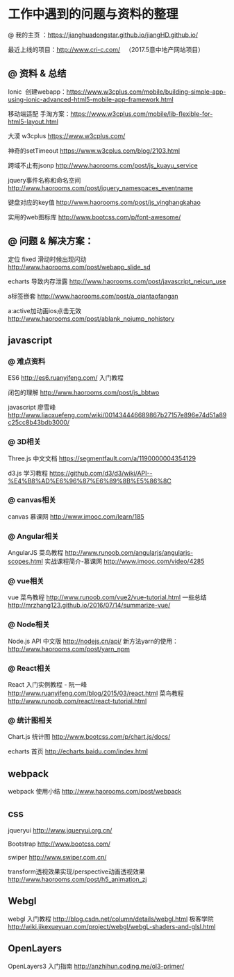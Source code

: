 # 工作中遇到的问题与资料的整理
@ 我的主页 ：https://jianghuadongstar.github.io/jiangHD.github.io/

最近上线的项目：http://www.cri-c.com/   （2017.5意中地产网站项目）



## @ 资料 & 总结

Ionic  创建webapp：https://www.w3cplus.com/mobile/building-simple-app-using-ionic-advanced-html5-mobile-app-framework.html

移动端适配 手淘方案：https://www.w3cplus.com/mobile/lib-flexible-for-html5-layout.html

大漠 w3cplus  https://www.w3cplus.com/

神奇的setTimeout https://www.w3cplus.com/blog/2103.html

跨域不止有jsonp  http://www.haorooms.com/post/js_kuayu_service

jquery事件名称和命名空间 http://www.haorooms.com/post/jquery_namespaces_eventname

键盘对应的key值  http://www.haorooms.com/post/js_yinghangkahao

实用的web图标库    http://www.bootcss.com/p/font-awesome/

## @ 问题 & 解决方案：

定位 fixed  滑动时候出现闪动 http://www.haorooms.com/post/webapp_slide_sd

echarts 导致内存泄露  http://www.haorooms.com/post/javascript_neicun_use

a标签嵌套   http://www.haorooms.com/post/a_qiantaofangan

a:active加动画ios点击无效  http://www.haorooms.com/post/ablank_nojump_nohistory


## javascript

### @ 难点资料

ES6 http://es6.ruanyifeng.com/ 入门教程

闭包的理解  http://www.haorooms.com/post/js_bbtwo

javascript  廖雪峰 http://www.liaoxuefeng.com/wiki/001434446689867b27157e896e74d51a89c25cc8b43bdb3000/

### @ 3D相关

Three.js  中文文档 https://segmentfault.com/a/1190000004354129

d3.js     学习教程 https://github.com/d3/d3/wiki/API--%E4%B8%AD%E6%96%87%E6%89%8B%E5%86%8C

### @ canvas相关

canvas    慕课网   http://www.imooc.com/learn/185

### @ Angular相关

AngularJS 菜鸟教程 http://www.runoob.com/angularjs/angularjs-scopes.html
	      实战课程简介-慕课网 http://www.imooc.com/video/4285

### @ vue相关

vue       菜鸟教程  http://www.runoob.com/vue2/vue-tutorial.html
          一些总结  http://mrzhang123.github.io/2016/07/14/summarize-vue/

### @ Node相关

Node.js   API 中文版 http://nodejs.cn/api/
	  新方法yarn的使用：http://www.haorooms.com/post/yarn_npm	

### @ React相关

React     入门实例教程 - 阮一峰  http://www.ruanyifeng.com/blog/2015/03/react.html
          菜鸟教程   http://www.runoob.com/react/react-tutorial.html

### @ 统计图相关

Chart.js  统计图   http://www.bootcss.com/p/chart.js/docs/

echarts   首页     http://echarts.baidu.com/index.html 


## webpack


webpack  使用小结  http://www.haorooms.com/post/webpack


## css


jqueryui   http://www.jqueryui.org.cn/

Bootstrap  http://www.bootcss.com/

swiper     http://www.swiper.com.cn/

transform透视效果实现/perspective动画透视效果  http://www.haorooms.com/post/h5_animation_zj


## Webgl   


webgl      入门教程  http://blog.csdn.net/column/details/webgl.html
           极客学院  http://wiki.jikexueyuan.com/project/webgl/webgL-shaders-and-glsl.html


## OpenLayers 


OpenLayers3 入门指南  http://anzhihun.coding.me/ol3-primer/
